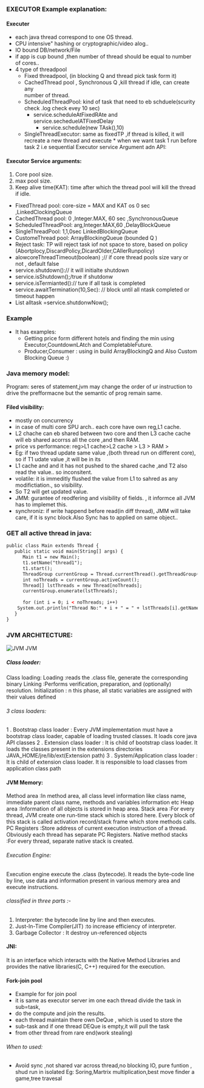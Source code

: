 ### EXECUTOR Example explanation:

 #### Executer 
* each java thread correspond to one OS thread.
* CPU intensive" hashing or cryptographic/video alog..
* IO bound DB/network/File
* if app is cup bound ,then number of thread should be equal to number of 
cores..
* 4 type of threadpool
   * Fixed threadpool, (in blocking Q and thread pick task form it)
   * CachedThread pool , Synchronous  Q ,kill thread if idle, can create any  
   number of thread.
   * ScheduledThreadPool: kind of task that need to eb schduele(scurity check
   .log check evey 10 sec)
	 * service.scheduleAtFixedRAte and service.secheduelATFixedDelay
         * service.schedule(new TAsk(),10)
   * SingleThreadExecutor: same as fixedTP ,if thread is killed, it will 
   recreate a new thread and execute
		 	*  when we want task 1 run before task 2 i.e sequential
 Executor service Argument adn API:
 

#### Executor Service arguments:

 1. Core pool size.
 2. max pool size.
 3. Keep alive time(KAT): time after which the thread pool will kill the thread if idle.

* FixedThread pool: core-size = MAX  and KAT os 0 sec ,LinkedClockingQueue
* CachedThread pool: 0 ,Integer.MAX, 60 sec ,SynchronousQueue
* ScheduledThreadPool: arg,Integer.MAX,60 ,DelayBlockQueue
* SingleThreadPool: 1,1,0sec LinkedBlockingQueue
* CustomeThread pool: ArrayBlockingQueue (bounded Q )
* Reject task: TP will reject task iof not space to store, based on policy
(Abortplocy,DiscardPolicy,DicardOlder,CAllerRunpolicy)
* alowcoreThreadTimeout(boolean) ;// if core thread pools size vary or not , default false
* service.shutdown():// it will initialte shutdown
*  service.isShutdown();/true if shutdonw
* service.isTermianted():// ture if all task is completed
* service.awaitTermination(10,Sec): // block until all ntask completed or timeout happen
* List<Runnable> alltask =service.shutdonwNow();

### Example
 * It has examples:
   - Getting price form different hotels and finding the min using Executor,CountdownLAtch and CompletableFuture.
   - Producer,Consumer : using in build ArrayBlockingQ and Also Custom Blocking Queue :)
   
                
  ### Java memory model:
Program: seres of statement,jvm may change the order of ur instruction to drive the prefformacne but the semantic of prog remain same.

#### Filed visibility:
 * mostly on concurrency
 * in case of multi core SPU arch.. each core have own reg,L1 cache.
 * L2 chache can eb shared between two core and then L3 cache cache will eb shared acorrss all the core ,and then RAM.
 * price vs performance: reg>L1 cache>L2 cache > L3 > RAM > 
 * Eg: if two thread update same value ,(both thread run on different core), so if T1 udate value ,it will be in its
 * L1 cache and and it has not pushed to the shared cache ,and T2 also read the value.. so inconsitent.
 * volatile: it is immeditly flushed the value from L1 to sahred as any modifictiation., so visibility.
 * So T2 will get updated value.
 * JMM: gurantee of reodfering and visibility of fields. , it informce all JVM has to implemet this.
 * synchroniz: if write happend before read(in diff thread), JMM will take care, if it is sync block.Also Sync has to applied on same object..
	 
### GET all active thread in java:
```xml
public class Main extends Thread {
   public static void main(String[] args) {
      Main t1 = new Main();
      t1.setName("thread1");
      t1.start();
      ThreadGroup currentGroup = Thread.currentThread().getThreadGroup();
      int noThreads = currentGroup.activeCount();
      Thread[] lstThreads = new Thread[noThreads];
      currentGroup.enumerate(lstThreads);
      
      for (int i = 0; i < noThreads; i++) 
	System.out.println("Thread No:" + i + " = " + lstThreads[i].getName());
   }
}
```
### JVM ARCHITECTURE:
![JVM JVM](https://github.com/AyushVerma2/java-nio-thread/blob/master/jvm-3.jpg)
     
 ##### Class loader:
  Class loading: 
Loading :reads the .class file, generate the corresponding binary
Linking :Performs verification, preparation, and (optionally) resolution.
Initialization : n this phase, all static variables are assigned with their values defined

###### 3 class loaders: 
1 . Bootstrap class loader : Every JVM implementation must have a bootstrap class loader, capable of loading trusted classes. It loads core java API classes 
2 . Extension class loader : It is child of bootstrap class loader. It loads the classes present in the extensions directories JAVA_HOME/jre/lib/ext(Extension path)
3 . System/Application class loader : It is child of extension class loader. It is responsible to load classes from application class path


#### JVM Memory:
 Method area :In method area, all class level information like class name, immediate parent class name, methods and variables information etc
 Heap area :Information of all objects is stored in heap area. 
 Stack area :For every thread, JVM create one run-time stack which is stored here. Every block of this stack is called activation record/stack frame which store methods calls.
 PC Registers :Store address of current execution instruction of a thread. Obviously each thread has separate PC Registers.
 Native method stacks :For every thread, separate native stack is created. 


 ###### Execution Engine:
 Execution engine execute the .class (bytecode). It reads the byte-code line by line, use data and information present in various memory area and execute instructions.

 ###### classified in three parts :-
 1. Interpreter: the bytecode line by line and then executes. 
 2. Just-In-Time Compiler(JIT) :to increase efficiency of interpreter.
 3. Garbage Collector : It destroy un-referenced objects

 #### JNI:
 It is an interface which interacts with the Native Method Libraries and provides the native libraries(C, C++) required for the execution.

#### Fork-join pool

 * Example for for join pool
 * it is same as executor server im one each thread divide the task in sub=task,
 * do the compute and join the results.
 * each thread maintain there own DeQue , which is used to store the
 * sub-task and if one thread DEQue is empty,it will pull the task
 * from other thread from rare end(work stealing)
 
 ###### When to used:
   - Avoid sync ,not shared var across thread,no blocking IO,
     pure funtion , shud run in isolated
  Eg:
   Soring,Martrix multiplication,best move finder a game,tree travesal
